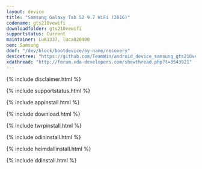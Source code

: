 ```yaml
---
layout: device
title: "Samsung Galaxy Tab S2 9.7 WiFi (2016)"
codename: gts210vewifi
downloadfolder: gts210vewifi
supportstatus: Current
maintainer: LuK1337, luca020400
oem: Samsung
ddof: "/dev/block/bootdevice/by-name/recovery"
devicetree: "https://github.com/TeamWin/android_device_samsung_gts210vewifi"
xdathread: "http://forum.xda-developers.com/showthread.php?t=3543921"
---
```


{% include disclaimer.html %}

{% include supportstatus.html %}

{% include appinstall.html %}

{% include download.html %}

{% include twrpinstall.html %}

{% include odininstall.html %}

{% include heimdallinstall.html %}

{% include ddinstall.html %}
